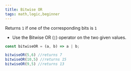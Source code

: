 ```yaml
---
title: Bitwise OR
tags: math,logic,beginner
---
```


Returns `1` if one of the corresponding bits is `1`

- Use the Bitwise OR (`|`) operator on the two given values.

```js
const bitwiseOR = (a, b) => a | b;
```

```js
bitwiseOR(5,6) //returns 7 
bitwiseOR(10,5) //returns 15
bitwiseOR(9,5) //returns 13
```
